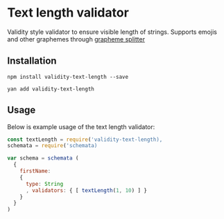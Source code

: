 # Text length validator

Validity style validator to ensure visible length of strings. Supports emojis and other graphemes through [grapheme splitter](https://github.com/orling/grapheme-splitter)

## Installation

```npm install validity-text-length --save```

```yan add validity-text-length```

## Usage

Below is example usage of the text length validator:

```javascript
const textLength = require('validity-text-length),
schemata = require('schemata)

var schema = schemata (
  {
    firstName:
    {
      type: String
      , validators: { [ textLength(1, 10) ] }
    }
  }
)
```